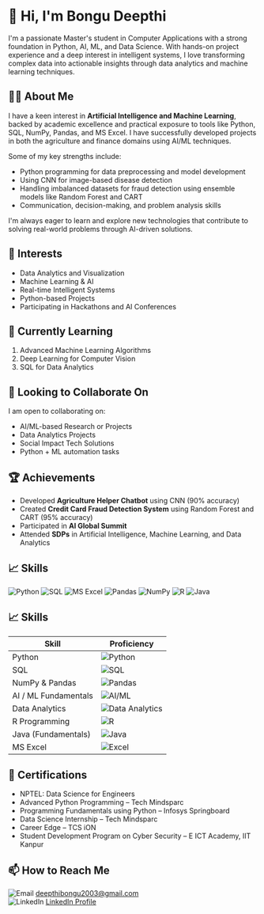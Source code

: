 # 👋 Hi, I'm Bongu Deepthi

I'm a passionate Master's student in Computer Applications with a strong foundation in Python, AI, ML, and Data Science. With hands-on project experience and a deep interest in intelligent systems, I love transforming complex data into actionable insights through data analytics and machine learning techniques.

## 👨‍💻 About Me

I have a keen interest in **Artificial Intelligence and Machine Learning**, backed by academic excellence and practical exposure to tools like Python, SQL, NumPy, Pandas, and MS Excel. I have successfully developed projects in both the agriculture and finance domains using AI/ML techniques.

Some of my key strengths include:
- Python programming for data preprocessing and model development
- Using CNN for image-based disease detection
- Handling imbalanced datasets for fraud detection using ensemble models like Random Forest and CART
- Communication, decision-making, and problem analysis skills

I'm always eager to learn and explore new technologies that contribute to solving real-world problems through AI-driven solutions.

## 👀 Interests

- Data Analytics and Visualization
- Machine Learning & AI
- Real-time Intelligent Systems
- Python-based Projects
- Participating in Hackathons and AI Conferences

## 🌱 Currently Learning

1. Advanced Machine Learning Algorithms
2. Deep Learning for Computer Vision
3. SQL for Data Analytics

## 💞 Looking to Collaborate On

I am open to collaborating on:
- AI/ML-based Research or Projects
- Data Analytics Projects
- Social Impact Tech Solutions
- Python + ML automation tasks

## 🏆 Achievements

- Developed **Agriculture Helper Chatbot** using CNN (90% accuracy)
- Created **Credit Card Fraud Detection System** using Random Forest and CART (95% accuracy)
- Participated in **AI Global Summit**
- Attended **SDPs** in Artificial Intelligence, Machine Learning, and Data Analytics

## 📈 Skills

![Python](https://img.shields.io/badge/-Python-3776AB?logo=python&logoColor=white&style=flat)
![SQL](https://img.shields.io/badge/-SQL-4479A1?logo=postgresql&logoColor=white&style=flat)
![MS Excel](https://img.shields.io/badge/-MS%20Excel-217346?logo=microsoft-excel&logoColor=white&style=flat)
![Pandas](https://img.shields.io/badge/-Pandas-150458?logo=pandas&logoColor=white&style=flat)
![NumPy](https://img.shields.io/badge/-NumPy-013243?logo=numpy&logoColor=white&style=flat)
![R](https://img.shields.io/badge/-R-276DC3?logo=r&logoColor=white&style=flat)
![Java](https://img.shields.io/badge/-Java-007396?logo=java&logoColor=white&style=flat)

## 📈 Skills

| Skill                      | Proficiency     |
|----------------------------|-----------------|
| Python                     | ![Python](https://img.shields.io/badge/Progress-90%25-brightgreen) |
| SQL                        | ![SQL](https://img.shields.io/badge/Progress-85%25-green) |
| NumPy & Pandas             | ![Pandas](https://img.shields.io/badge/Progress-90%25-brightgreen) |
| AI / ML Fundamentals       | ![AI/ML](https://img.shields.io/badge/Progress-70%25-yellowgreen) |
| Data Analytics             | ![Data Analytics](https://img.shields.io/badge/Progress-85%25-green) |
| R Programming              | ![R](https://img.shields.io/badge/Progress-75%25-yellowgreen) |
| Java (Fundamentals)        | ![Java](https://img.shields.io/badge/Progress-60%25-yellow) |
| MS Excel                   | ![Excel](https://img.shields.io/badge/Progress-85%25-green) |

## 📜 Certifications

- NPTEL: Data Science for Engineers
- Advanced Python Programming – Tech Mindsparc
- Programming Fundamentals using Python – Infosys Springboard
- Data Science Internship – Tech Mindsparc
- Career Edge – TCS iON
- Student Development Program on Cyber Security – E ICT Academy, IIT Kanpur

## 📫 How to Reach Me

![Email](https://img.shields.io/badge/Email-D14836?logo=gmail&logoColor=white&style=flat) deepthibongu2003@gmail.com  
![LinkedIn](https://img.shields.io/badge/LinkedIn-0077B5?logo=linkedin&logoColor=white&style=flat) [LinkedIn Profile](https://www.linkedin.com/in/bongu-deepthi-156833337)

<!---
BonguDeepthi/BonguDeepthi is a ✨ special ✨ repository because its README.md (this file) appears on your GitHub profile.
You can click the Preview link to take a look at your changes.
--->
